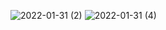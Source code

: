 
![2022-01-31 (2)](https://user-images.githubusercontent.com/49402828/151817285-5b1c9187-b068-450b-8f9c-bb57deb8a282.png)
![2022-01-31 (4)](https://user-images.githubusercontent.com/49402828/151817432-4e6d78fb-27bf-4f03-8823-21e7747a5902.png)
